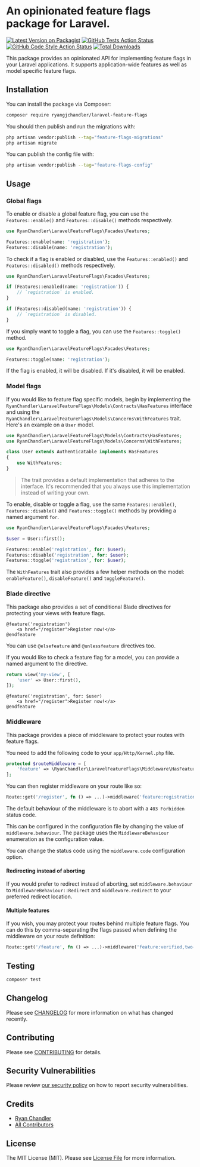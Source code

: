 # An opinionated feature flags package for Laravel.

[![Latest Version on Packagist](https://img.shields.io/packagist/v/ryangjchandler/laravel-feature-flags.svg?style=flat-square)](https://packagist.org/packages/ryangjchandler/laravel-feature-flags)
[![GitHub Tests Action Status](https://img.shields.io/github/workflow/status/ryangjchandler/laravel-feature-flags/run-tests?label=tests)](https://github.com/ryangjchandler/laravel-feature-flags/actions?query=workflow%3Arun-tests+branch%3Amain)
[![GitHub Code Style Action Status](https://img.shields.io/github/workflow/status/ryangjchandler/laravel-feature-flags/Check%20&%20fix%20styling?label=code%20style)](https://github.com/ryangjchandler/laravel-feature-flags/actions?query=workflow%3A"Check+%26+fix+styling"+branch%3Amain)
[![Total Downloads](https://img.shields.io/packagist/dt/ryangjchandler/laravel-feature-flags.svg?style=flat-square)](https://packagist.org/packages/ryangjchandler/laravel-feature-flags)

This package provides an opinionated API for implementing feature flags in your Laravel applications. It supports application-wide features as well as model specific feature flags.

## Installation

You can install the package via Composer:

```bash
composer require ryangjchandler/laravel-feature-flags
```

You should then publish and run the migrations with:

```bash
php artisan vendor:publish --tag="feature-flags-migrations"
php artisan migrate
```

You can publish the config file with:

```bash
php artisan vendor:publish --tag="feature-flags-config"
```

## Usage

### Global flags

To enable or disable a global feature flag, you can use the `Features::enable()` and `Features::disable()` methods respectively.

```php
use RyanChandler\LaravelFeatureFlags\Facades\Features;

Features::enable(name: 'registration');
Features::disable(name: 'registration');
```

To check if a flag is enabled or disabled, use the `Features::enabled()` and `Features::disabled()` methods respectively.

```php
use RyanChandler\LaravelFeatureFlags\Facades\Features;

if (Features::enabled(name: 'registration')) {
    // `registration` is enabled.
}

if (Features::disabled(name: 'registration')) {
    // `registration` is disabled.
}
```

If you simply want to toggle a flag, you can use the `Features::toggle()` method.

```php
use RyanChandler\LaravelFeatureFlags\Facades\Features;

Features::toggle(name: 'registration');
```

If the flag is enabled, it will be disabled. If it's disabled, it will be enabled.

### Model flags

If you would like to feature flag specific models, begin by implementing the `RyanChandler\LaravelFeatureFlags\Models\Contracts\HasFeatures` interface and using the `RyanChandler\LaravelFeatureFlags\Models\Concerns\WithFeatures` trait. Here's an example on a `User` model.

```php
use RyanChandler\LaravelFeatureFlags\Models\Contracts\HasFeatures;
use RyanChandler\LaravelFeatureFlags\Models\Concerns\WithFeatures;

class User extends Authenticatable implements HasFeatures
{
    use WithFeatures;
}
```

> The trait provides a default implementation that adheres to the interface. It's recommended that you always use this implementation instead of writing your own.

To enable, disable or toggle a flag, use the same `Features::enable()`, `Features::disable()` and `Features::toggle()` methods by providing a named argument `for`.

```php
use RyanChandler\LaravelFeatureFlags\Facades\Features;

$user = User::first();

Features::enable('registration', for: $user);
Features::disable('registration', for: $user);
Features::toggle('registration', for: $user);
```

The `WithFeatures` trait also provides a few helper methods on the model: `enableFeature()`, `disableFeature()` and `toggleFeature()`.

### Blade directive

This package also provides a set of conditional Blade directives for protecting your views with feature flags.

```blade
@feature('registration')
    <a href="/register">Register now!</a>
@endfeature
```

You can use `@elsefeature` and `@unlessfeature` directives too.

If you would like to check a feature flag for a model, you can provide a named argument to the directive.

```php
return view('my-view', [
    'user' => User::first(),
]);
```

```blade
@feature('registration', for: $user)
    <a href="/register">Register now!</a>
@endfeature
```

### Middleware

This package provides a piece of middleware to protect your routes with feature flags.

You need to add the following code to your `app/Http/Kernel.php` file.

```php
protected $routeMiddleware = [
    'feature' => \RyanChandler\LaravelFeatureFlags\Middleware\HasFeature::class,
];
```

You can then register middleware on your route like so:

```php
Route::get('/register', fn () => ...)->middleware('feature:registration');
```

The default behaviour of the middleware is to abort with a `403 Forbidden` status code.

This can be configured in the configuration file by changing the value of `middleware.behaviour`. The package uses the `MiddlewareBehaviour` enumeration as the configuration value.

You can change the status code using the `middleware.code` configuration option.

#### Redirecting instead of aborting

If you would prefer to redirect instead of aborting, set `middleware.behaviour` to `MiddlewareBehaviour::Redirect` and `middleware.redirect` to your preferred redirect location.

#### Multiple features

If you wish, you may protect your routes behind multiple feature flags. You can do this by comma-separating the flags passed when defining the middleware on your route definition:

```php
Route::get('/feature', fn () => ...)->middleware('feature:verified,two-factor');
```

## Testing

```bash
composer test
```

## Changelog

Please see [CHANGELOG](CHANGELOG.md) for more information on what has changed recently.

## Contributing

Please see [CONTRIBUTING](https://github.com/spatie/.github/blob/main/CONTRIBUTING.md) for details.

## Security Vulnerabilities

Please review [our security policy](../../security/policy) on how to report security vulnerabilities.

## Credits

- [Ryan Chandler](https://github.com/ryangjchandler)
- [All Contributors](../../contributors)

## License

The MIT License (MIT). Please see [License File](LICENSE.md) for more information.
